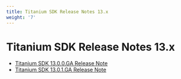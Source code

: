 ```yaml
---
title: Titanium SDK Release Notes 13.x
weight: '7'
---
```


# Titanium SDK Release Notes 13.x

* [Titanium SDK 13.0.0.GA Release Note](/guide/Titanium_SDK/Titanium_SDK_Release_Notes/Titanium_SDK_Release_Notes_13.x/Titanium_SDK_13.0.0.GA_Release_Note/)
* [Titanium SDK 13.0.1.GA Release Note](/guide/Titanium_SDK/Titanium_SDK_Release_Notes/Titanium_SDK_Release_Notes_13.x/Titanium_SDK_13.0.1.GA_Release_Note/)
